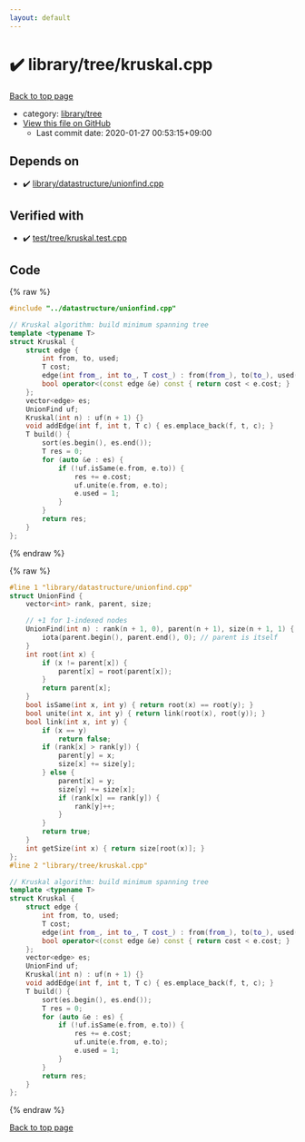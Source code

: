 ```yaml
---
layout: default
---
```


<!-- mathjax config similar to math.stackexchange -->
<script type="text/javascript" async
  src="https://cdnjs.cloudflare.com/ajax/libs/mathjax/2.7.5/MathJax.js?config=TeX-MML-AM_CHTML">
</script>
<script type="text/x-mathjax-config">
  MathJax.Hub.Config({
    TeX: { equationNumbers: { autoNumber: "AMS" }},
    tex2jax: {
      inlineMath: [ ['$','$'] ],
      processEscapes: true
    },
    "HTML-CSS": { matchFontHeight: false },
    displayAlign: "left",
    displayIndent: "2em"
  });
</script>

<script type="text/javascript" src="https://cdnjs.cloudflare.com/ajax/libs/jquery/3.4.1/jquery.min.js"></script>
<script src="https://cdn.jsdelivr.net/npm/jquery-balloon-js@1.1.2/jquery.balloon.min.js" integrity="sha256-ZEYs9VrgAeNuPvs15E39OsyOJaIkXEEt10fzxJ20+2I=" crossorigin="anonymous"></script>
<script type="text/javascript" src="../../../assets/js/copy-button.js"></script>
<link rel="stylesheet" href="../../../assets/css/copy-button.css" />


# :heavy_check_mark: library/tree/kruskal.cpp

<a href="../../../index.html">Back to top page</a>

* category: <a href="../../../index.html#8a0c4935c26bc3f080e3e86e308b2132">library/tree</a>
* <a href="{{ site.github.repository_url }}/blob/master/library/tree/kruskal.cpp">View this file on GitHub</a>
    - Last commit date: 2020-01-27 00:53:15+09:00




## Depends on

* :heavy_check_mark: <a href="../datastructure/unionfind.cpp.html">library/datastructure/unionfind.cpp</a>


## Verified with

* :heavy_check_mark: <a href="../../../verify/test/tree/kruskal.test.cpp.html">test/tree/kruskal.test.cpp</a>


## Code

<a id="unbundled"></a>
{% raw %}
```cpp
#include "../datastructure/unionfind.cpp"

// Kruskal algorithm: build minimum spanning tree
template <typename T>
struct Kruskal {
    struct edge {
        int from, to, used;
        T cost;
        edge(int from_, int to_, T cost_) : from(from_), to(to_), used(0), cost(cost_) {}
        bool operator<(const edge &e) const { return cost < e.cost; }
    };
    vector<edge> es;
    UnionFind uf;
    Kruskal(int n) : uf(n + 1) {}
    void addEdge(int f, int t, T c) { es.emplace_back(f, t, c); }
    T build() {
        sort(es.begin(), es.end());
        T res = 0;
        for (auto &e : es) {
            if (!uf.isSame(e.from, e.to)) {
                res += e.cost;
                uf.unite(e.from, e.to);
                e.used = 1;
            }
        }
        return res;
    }
};

```
{% endraw %}

<a id="bundled"></a>
{% raw %}
```cpp
#line 1 "library/datastructure/unionfind.cpp"
struct UnionFind {
    vector<int> rank, parent, size;

    // +1 for 1-indexed nodes
    UnionFind(int n) : rank(n + 1, 0), parent(n + 1), size(n + 1, 1) {
        iota(parent.begin(), parent.end(), 0); // parent is itself
    }
    int root(int x) {
        if (x != parent[x]) {
            parent[x] = root(parent[x]);
        }
        return parent[x];
    }
    bool isSame(int x, int y) { return root(x) == root(y); }
    bool unite(int x, int y) { return link(root(x), root(y)); }
    bool link(int x, int y) {
        if (x == y)
            return false;
        if (rank[x] > rank[y]) {
            parent[y] = x;
            size[x] += size[y];
        } else {
            parent[x] = y;
            size[y] += size[x];
            if (rank[x] == rank[y]) {
                rank[y]++;
            }
        }
        return true;
    }
    int getSize(int x) { return size[root(x)]; }
};
#line 2 "library/tree/kruskal.cpp"

// Kruskal algorithm: build minimum spanning tree
template <typename T>
struct Kruskal {
    struct edge {
        int from, to, used;
        T cost;
        edge(int from_, int to_, T cost_) : from(from_), to(to_), used(0), cost(cost_) {}
        bool operator<(const edge &e) const { return cost < e.cost; }
    };
    vector<edge> es;
    UnionFind uf;
    Kruskal(int n) : uf(n + 1) {}
    void addEdge(int f, int t, T c) { es.emplace_back(f, t, c); }
    T build() {
        sort(es.begin(), es.end());
        T res = 0;
        for (auto &e : es) {
            if (!uf.isSame(e.from, e.to)) {
                res += e.cost;
                uf.unite(e.from, e.to);
                e.used = 1;
            }
        }
        return res;
    }
};

```
{% endraw %}

<a href="../../../index.html">Back to top page</a>

